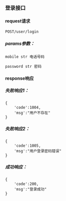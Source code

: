 
### 登录接口

#### request请求

    POST/user/login


##### params参数：

    mobile str 电话号码

    password str 密码


#### response响应
##### 失败响应1：
    {
        'code':1004,
        'msg':"用户不存在"
    }

##### 失败响应2：
    {
        'code':1005,
        'msg':"用户登录密码错误"
    }

##### 成功响应：
    {
        'code':200,
        'msg':"登录成功"
    }

